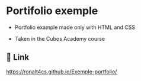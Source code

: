 # Portifolio exemple

* Portfolio example made only with HTML and CSS

* Taken in the Cubos Academy course

## 🔗 Link 

https://ronalt4cs.github.io/Exemple-portfolio/